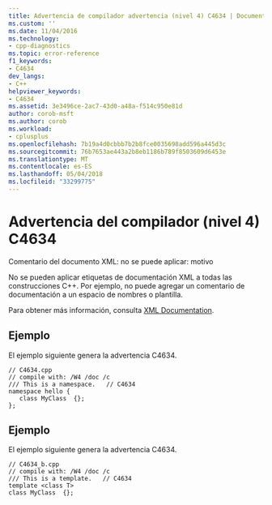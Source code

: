 ```yaml
---
title: Advertencia de compilador advertencia (nivel 4) C4634 | Documentos de Microsoft
ms.custom: ''
ms.date: 11/04/2016
ms.technology:
- cpp-diagnostics
ms.topic: error-reference
f1_keywords:
- C4634
dev_langs:
- C++
helpviewer_keywords:
- C4634
ms.assetid: 3e3496ce-2ac7-43d0-a48a-f514c950e81d
author: corob-msft
ms.author: corob
ms.workload:
- cplusplus
ms.openlocfilehash: 7b19a4d0cbbb7b2b8fce0035698add596a445d3c
ms.sourcegitcommit: 76b7653ae443a2b8eb1186b789f8503609d6453e
ms.translationtype: MT
ms.contentlocale: es-ES
ms.lasthandoff: 05/04/2018
ms.locfileid: "33299775"
---
```

# <a name="compiler-warning-level-4-c4634"></a>Advertencia del compilador (nivel 4) C4634
Comentario del documento XML: no se puede aplicar: motivo  
  
 No se pueden aplicar etiquetas de documentación XML a todas las construcciones C++.  Por ejemplo, no puede agregar un comentario de documentación a un espacio de nombres o plantilla.  
  
 Para obtener más información, consulta [XML Documentation](../../ide/xml-documentation-visual-cpp.md).  
  
## <a name="example"></a>Ejemplo  
 El ejemplo siguiente genera la advertencia C4634.  
  
```  
// C4634.cpp  
// compile with: /W4 /doc /c  
/// This is a namespace.   // C4634  
namespace hello {  
   class MyClass  {};  
};  
```  
  
## <a name="example"></a>Ejemplo  
 El ejemplo siguiente genera la advertencia C4634.  
  
```  
// C4634_b.cpp  
// compile with: /W4 /doc /c  
/// This is a template.   // C4634  
template <class T>  
class MyClass  {};  
```
